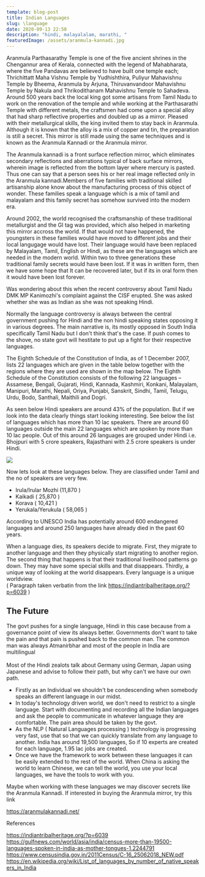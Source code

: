 ```yaml
---
template: blog-post
title: Indian Languages
slug: \language
date: 2020-09-13 22:50
description: "hindi, malayalalam, marathi, "
featuredImage: /assets/aranmula-kannadi.jpg
---
```

Aranmula Parthasarathy Temple is one of the five ancient shrines in the Chengannur area of Kerala, connected with the legend of Mahabharata, where the five Pandavas are believed to have built one temple each; Thrichittatt Maha Vishnu Temple by Yudhishthira, Puliyur Mahavishnu Temple by Bheema, Aranmula by Arjuna, Thiruvanvandoor Mahavishnu Temple by Nakula and Thrikodithanam Mahavishnu Temple to Sahadeva. Around 500 years back the local king got some artisans from Tamil Nadu to work on the renovation of the temple and while working at the Parthasarathi Temple with different metals, the craftsmen had come upon a special alloy that had sharp reflective properties and doubled up as a mirror. Pleased with their metallurgical skills, the king invited them to stay back in Aranmula. Although it is known that the alloy is a mix of copper and tin, the preparation is still a secret. This mirror is still made using the same techniques and is known as the Aranmula Kannadi or the Aranmula mirror.

The Aranmula kannadi is a front surface reflection mirror, which eliminates secondary reflections and aberrations typical of back surface mirrors, wherein image is reflected from the bottom layer where mercury is pasted. Thus one can say that a person sees his or her real image reflected only in the Aranmula kannadi.Members of five families with traditional skilled artisanship alone know about the manufacturing process of this object of wonder. These families speak a language which is a mix of tamil and malayalam and this family secret has somehow survived into the modern era. 

Around 2002, the world recognised the craftsmanship of these traditional metallurgist and the GI tag was provided, which also helped in marketing this mirror accross the world. If that would not have happened, the youngsters in these families would have moved to different jobs and their local langugage would have lost. Their language would have been replaced by Malayalam, Tamil, English or Hindi, as these are the languages which are needed in the modern world. Within two to three generations these traditional family secrets would have been lost. If it was in written form, then we have some hope that It can be recovered later, but if its in oral form then it would have been lost forever.

Was wondering about this when the recent controversy about Tamil Nadu DMK MP Kanimozhi's complaint against the CISF erupted. She was asked whether she was as Indian as she was not speaking Hindi. 

Normally the language controversy is always between the central government pushing for Hindi and the non hindi speaking states opposing it in various degrees. The main narrative is, its mostly opposed in South India specifically Tamil Nadu but I don't think that's the case. If push comes to the shove, no state govt will hestitate to put up a fight for their respective languages.

The Eighth Schedule of the Constitution of India, as of 1 December 2007, lists 22 languages which are given in the table below together with the regions where they are used are shown in the map below. The Eighth Schedule of the Constitution consists of the following 22 languages –Assamese, Bengali, Gujarati, Hindi, Kannada, Kashmiri, Konkani, Malayalam, Manipuri, Marathi, Nepali, Oriya, Punjabi, Sanskrit, Sindhi, Tamil, Telugu, Urdu, Bodo, Santhali, Maithili and Dogri.

As seen below Hindi speakers are around 43% of the population. But if we look into the data clearly things start looking interesting. See below the list of languages which has more than 10 lac speakers.  There are around 60 languages outside the main 22 languages which are spoken by more than 10 lac people. Out of this around 26 languages are grouped under Hindi i.e. Bhojpuri with 5 crore speakers, Rajasthani with 2.5 crore speakers is under Hindi.

![](/assets/10millionlanguage.jpg)

Now lets look at these languages below. They are classified under Tamil and the no of speakers are very few. 

* Irula/Irular Mozhi (11,870 )
* Kaikadi ( 25,870 )
* Korava ( 10,421 )
* Yerukala/Yerukula ( 58,065 )

According to UNESCO India has potentially around 600 endangered languages and around 250 languages have already died in the past 60 years.

When a language dies, its speakers decide to migrate. First, they migrate to another language and then they physically start migrating to another region. The second thing that happens is that their traditional livelihood patterns go down. They may have some special skills and that disappears. Thirdly, a unique way of looking at the world disappears. Every language is a unique worldview. \
( Paragraph taken verbatin from the link https://indiantribalheritage.org/?p=6039 )

## The Future

The govt pushes for a single language, Hindi in this case because from a governance point of view its always better. Governments don't want to take the pain and that pain is  pushed back to the common man. The common man was always Atmanirbhar and most of the people in India are multilingual \
\
Most of the Hindi zealots talk about Germany using German, Japan using Japanese and advise to follow their path, but why can't we have our own path.

* Firstly as an Individual we shouldn't be condescending when somebody speaks an different language in our midst.
* In today's technology driven world, we don't need to restrict to a single language. Start with documenting and recording all the Indian languages and ask the people to communicate in whatever language they are comfortable. The pain area should be taken by the govt.
* As the NLP ( Natural Languages processing ) technology is progressing very fast, use that so that we can quickly translate from any language to another. India has around 19,500 languages, So if 10 experts are created for each language, 1.95 lac jobs are created.
* Once we have the framework to work between these languages it can be easily extended to the rest of the world. When China is asking the world to learn Chinese, we can tell the world, you use your local languages, we have the tools to work with you.

Maybe when working with these languages we may discover secrets like the Aranmula Kannadi. If interested in buying the Aranmula mirror, try this link 

<https://aranmulakannadi.net/>

References

<https://indiantribalheritage.org/?p=6039>
<https://gulfnews.com/world/asia/india/census-more-than-19500-languages-spoken-in-india-as-mother-tongues-1.2244791>
<https://www.censusindia.gov.in/2011Census/C-16_25062018_NEW.pdf>
<https://en.wikipedia.org/wiki/List_of_languages_by_number_of_native_speakers_in_India>